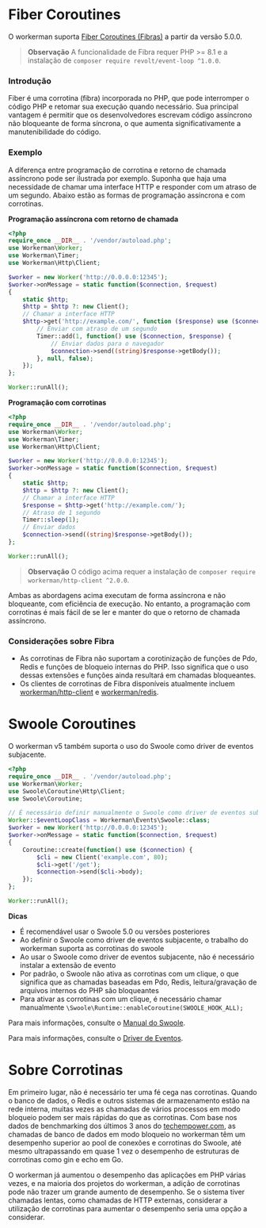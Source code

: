 # Fiber Coroutines
O workerman suporta [Fiber Coroutines (Fibras)](https://www.php.net/manual/zh/language.fibers.php) a partir da versão 5.0.0.

> **Observação**
> A funcionalidade de Fibra requer PHP >= 8.1 e a instalação de `composer require revolt/event-loop ^1.0.0`.

### Introdução
Fiber é uma corrotina (fibra) incorporada no PHP, que pode interromper o código PHP e retomar sua execução quando necessário. Sua principal vantagem é permitir que os desenvolvedores escrevam código assíncrono não bloqueante de forma síncrona, o que aumenta significativamente a manutenibilidade do código.

### Exemplo
A diferença entre programação de corrotina e retorno de chamada assíncrono pode ser ilustrada por exemplo. Suponha que haja uma necessidade de chamar uma interface HTTP e responder com um atraso de um segundo. Abaixo estão as formas de programação assíncrona e com corrotinas.

**Programação assíncrona com retorno de chamada**
```php
<?php
require_once __DIR__ . '/vendor/autoload.php';
use Workerman\Worker;
use Workerman\Timer;
use Workerman\Http\Client;

$worker = new Worker('http://0.0.0.0:12345');
$worker->onMessage = static function($connection, $request)
{
    static $http;
    $http = $http ?: new Client();
    // Chamar a interface HTTP
    $http->get('http://example.com/', function ($response) use ($connection) {
        // Enviar com atraso de um segundo
        Timer::add(1, function() use ($connection, $response) {
            // Enviar dados para o navegador
            $connection->send((string)$response->getBody());
        }, null, false);
    });
};

Worker::runAll();
```

**Programação com corrotinas**
```php
<?php
require_once __DIR__ . '/vendor/autoload.php';
use Workerman\Worker;
use Workerman\Timer;
use Workerman\Http\Client;

$worker = new Worker('http://0.0.0.0:12345');
$worker->onMessage = static function($connection, $request)
{
    static $http;
    $http = $http ?: new Client();
    // Chamar a interface HTTP
    $response = $http->get('http://example.com/');
    // Atraso de 1 segundo
    Timer::sleep(1);
    // Enviar dados
    $connection->send((string)$response->getBody());
};

Worker::runAll();
```

> **Observação**
> O código acima requer a instalação de `composer require workerman/http-client ^2.0.0`.

Ambas as abordagens acima executam de forma assíncrona e não bloqueante, com eficiência de execução. No entanto, a programação com corrotinas é mais fácil de se ler e manter do que o retorno de chamada assíncrono.

### Considerações sobre Fibra
* As corrotinas de Fibra não suportam a corotinização de funções de Pdo, Redis e funções de bloqueio internas do PHP. Isso significa que o uso dessas extensões e funções ainda resultará em chamadas bloqueantes.
* Os clientes de corrotinas de Fibra disponíveis atualmente incluem [workerman/http-client](../components/workerman-http-client.md) e [workerman/redis](../components/workerman-redis.md).

# Swoole Coroutines
O workerman v5 também suporta o uso do Swoole como driver de eventos subjacente.

```php
<?php
require_once __DIR__ . '/vendor/autoload.php';
use Workerman\Worker;
use Swoole\Coroutine\Http\Client;
use Swoole\Coroutine;

// É necessário definir manualmente o Swoole como driver de eventos subjacente
Worker::$eventLoopClass = Workerman\Events\Swoole::class;
$worker = new Worker('http://0.0.0.0:12345');
$worker->onMessage = static function($connection, $request)
{
    Coroutine::create(function() use ($connection) {
        $cli = new Client('example.com', 80);
        $cli->get('/get');
        $connection->send($cli->body);
    });
};

Worker::runAll();
```

**Dicas**
* É recomendável usar o Swoole 5.0 ou versões posteriores
* Ao definir o Swoole como driver de eventos subjacente, o trabalho do workerman suporta as corrotinas do swoole
* Ao usar o Swoole como driver de eventos subjacente, não é necessário instalar a extensão de evento
* Por padrão, o Swoole não ativa as corrotinas com um clique, o que significa que as chamadas baseadas em Pdo, Redis, leitura/gravação de arquivos internos do PHP são bloqueantes
* Para ativar as corrotinas com um clique, é necessário chamar manualmente `\Swoole\Runtime::enableCoroutine(SWOOLE_HOOK_ALL);`

Para mais informações, consulte o [Manual do Swoole](https://wiki.swoole.com/).

Para mais informações, consulte o [Driver de Eventos](appendices/event.md).

# Sobre Corrotinas
Em primeiro lugar, não é necessário ter uma fé cega nas corrotinas. Quando o banco de dados, o Redis e outros sistemas de armazenamento estão na rede interna, muitas vezes as chamadas de vários processos em modo bloqueio podem ser mais rápidas do que as corrotinas. Com base nos dados de benchmarking dos últimos 3 anos do [techempower.com](https://www.techempower.com/benchmarks/#section=data-r21&l=zik073-6bj&test=db), as chamadas de banco de dados em modo bloqueio no workerman têm um desempenho superior ao pool de conexões e corrotinas do Swoole, até mesmo ultrapassando em quase 1 vez o desempenho de estruturas de corrotinas como gin e echo em Go.

O workerman já aumentou o desempenho das aplicações em PHP várias vezes, e na maioria dos projetos do workerman, a adição de corrotinas pode não trazer um grande aumento de desempenho. Se o sistema tiver chamadas lentas, como chamadas de HTTP externas, considerar a utilização de corrotinas para aumentar o desempenho seria uma opção a considerar.
